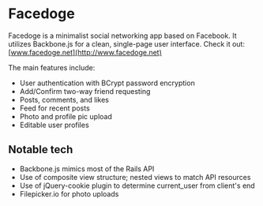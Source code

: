 # Facedoge

Facedoge is a minimalist social networking app based on Facebook.  It utilizes Backbone.js for a clean, single-page user interface.  Check it out: [www.facedoge.net](http://www.facedoge.net)

The main features include:

* User authentication with BCrypt password encryption
* Add/Confirm two-way friend requesting
* Posts, comments, and likes
* Feed for recent posts
* Photo and profile pic upload
* Editable user profiles 

## Notable tech

* Backbone.js mimics most of the Rails API
* Use of composite view structure; nested views to match API resources
* Use of jQuery-cookie plugin to determine current_user from client's end
* Filepicker.io for photo uploads


